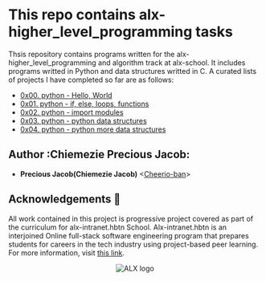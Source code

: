# This repo contains alx-higher_level_programming tasks

Thsis repository contains programs written for the alx-higher_level_programming and algorithm track at alx-school. It includes programs writted in Python and data structures writted in C. A curated lists of projects I have completed so far are as follows:

* [0x00. python - Hello, World](./0x00-python-hello_world)
* [0x01. python - if, else, loops, functions](./0x01-python-if_else_loops_functions)
* [0x02. python - import modules](./0x02-python-import_modules)
* [0x03. python - python data structures](./0x03-python-data_structures)
* [0x04. python - python more data structures](./0x04-python-more_data_structures)

## Author :Chiemezie Precious Jacob:

* __Precious Jacob(Chiemezie Jacob)__ <[Cheerio-ban](https://github.com/Cheerio-ban)>

## Acknowledgements :pray:

All work contained in this project is progressive project covered  as part of the curriculum for
alx-intranet.hbtn School. Alx-intranet.hbtn is an interjoined Online  full-stack software engineering program that prepares students for careers in the tech industry
using project-based peer learning. For more information, visit
[this link](https://www.alxafrica.com/).

<p align="center">
  <img
    src="https://lh3.googleusercontent.com/vH1HTHhq7BIEuhIDuEc2Wrc2LgZigsJEWDR56ALuDFRZv9-jqCgHNHuBHIB-fLrrbwp7tJ8b7qeIJo0VtHUh=s0"
    alt="ALX logo">
</p>

